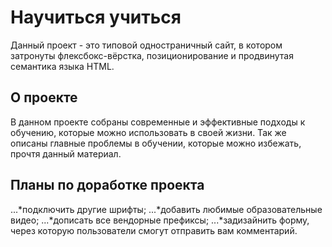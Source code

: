 # Научиться учиться

Данный проект - это типовой одностраничный сайт, в котором  затронуты флексбокс-вёрстка, позиционирование и продвинутая семантика языка HTML.

## О проекте

В данном проекте собраны современные и эффективные подходы к обучению, которые можно использовать в своей жизни. Так же описаны главные проблемы в обучении, которые можно избежать, прочтя данный материал.

## Планы по доработке проекта

...*подключить другие шрифты;
...*добавить любимые образовательные видео;
...*дописать все вендорные префиксы;
...*задизайнить форму, через которую пользователи смогут отправить вам комментарий.
